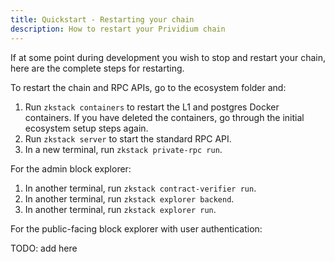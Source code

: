```yaml
---
title: Quickstart - Restarting your chain
description: How to restart your Prividium chain
---
```


If at some point during development you wish to stop and restart your chain,
here are the complete steps for restarting.

To restart the chain and RPC APIs, go to the ecosystem folder and:

1. Run `zkstack containers` to restart the L1 and postgres Docker containers.
  If you have deleted the containers, go through the initial ecosystem setup steps again.
1. Run `zkstack server` to start the standard RPC API.
1. In a new terminal, run `zkstack private-rpc run`.

For the admin block explorer:

1. In another terminal, run `zkstack contract-verifier run`.
1. In another terminal, run `zkstack explorer backend`.
1. In another terminal, run `zkstack explorer run`.

For the public-facing block explorer with user authentication:

TODO: add here
